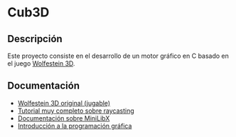 # Cub3D

## Descripción

Este proyecto consiste en el desarrollo de un motor gráfico en C basado en el juego [Wolfestein 3D](https://es.wikipedia.org/wiki/Wolfenstein_3D). 

## Documentación

* [Wolfestein 3D original (jugable)](https://www.retrogames.cz/play_408-DOS.php)
* [Tutorial muy completo sobre raycasting](https://lodev.org/cgtutor/raycasting.html)
* [Documentación sobre MiniLibX](https://qst0.github.io/ft_libgfx/#minilibx)
* [Introducción a la programación gráfica](http://math.hws.edu/graphicsbook/index.html)
